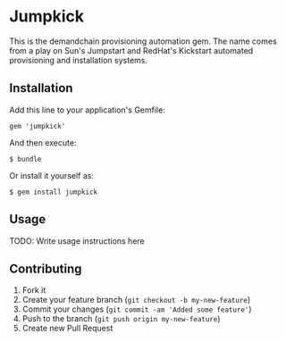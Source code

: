 # Jumpkick

This is the demandchain provisioning automation gem.  The name comes from a play on Sun's Jumpstart and RedHat's Kickstart automated provisioning and installation systems.

## Installation

Add this line to your application's Gemfile:

    gem 'jumpkick'

And then execute:

    $ bundle

Or install it yourself as:

    $ gem install jumpkick

## Usage

TODO: Write usage instructions here

## Contributing

1. Fork it
2. Create your feature branch (`git checkout -b my-new-feature`)
3. Commit your changes (`git commit -am 'Added some feature'`)
4. Push to the branch (`git push origin my-new-feature`)
5. Create new Pull Request
